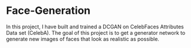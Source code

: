 # Face-Generation

In this project, I have built and trained a DCGAN on CelebFaces Attributes Data set (CelebA). The goal of this project is to get a generator network to generate new images of faces that look as realistic as possible.
